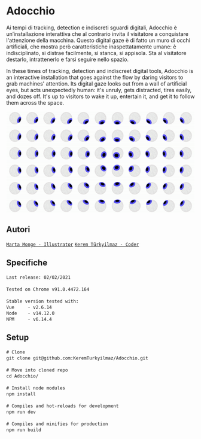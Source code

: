 # Adocchio
Ai tempi di tracking, detection e indiscreti sguardi digitali, Adocchio è un’installazione interattiva che al contrario invita il visitatore a conquistare l'attenzione della macchina. Questo digital gaze è di fatto un muro di occhi artificiali, che mostra però caratteristiche inaspettatamente umane: è indisciplinato, si distrae facilmente, si stanca, si appisola. Sta al visitatore destarlo, intrattenerlo e farsi seguire nello spazio.

In these times of tracking, detection and indiscreet digital tools, Adocchio is an interactive installation that goes against the flow by daring visitors to grab machines' attention. Its digital gaze looks out from a wall of artificial eyes, but acts unexpectedly human: it's unruly, gets distracted, tires easily, and dozes off. It's up to visitors to wake it up, entertain it, and get it to follow them across the space.

![](docs/adocchio.gif)

## Autori
[`Marta Monge - Illustrator`](https://martamonge.me/)
[`Kerem Türkyilmaz - Coder`](https://www.kerem.ch/)

## Specifiche 
```
Last release: 02/02/2021

Tested on Chrome v91.0.4472.164

Stable version tested with:
Vue     - v2.6.14
Node    - v14.12.0
NPM     - v6.14.4
```

## Setup

```
# Clone
git clone git@github.com:KeremTurkyilmaz/Adocchio.git

# Move into cloned repo
cd Adocchio/

# Install node modules
npm install

# Compiles and hot-reloads for development
npm run dev

# Compiles and minifies for production
npm run build
```
